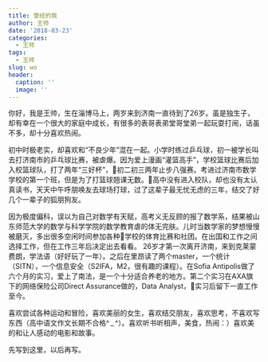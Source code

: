 ```yaml
---
title: 曾经的我
author: 王帅
date: '2018-03-23'
categories:
  - 王帅
tags:
  - 王帅
slug: wo
header:
  caption: ''
  image: ''
---
```



你好，我是王帅，生在淄博马上，两岁来到济南一直待到了26岁。虽是独生子，却有幸在一个很大的家庭中成长，有很多的表哥表弟堂哥堂弟一起玩耍打闹，话虽不多，却十分喜欢热闹。

初中时极老实，却喜欢和“不良少年”混在一起。小学时练过乒乓球，初一被学长叫去打济南市的乒乓球比赛，被虐爆。因为爱上漫画“灌篮高手”，学校篮球比赛后加入校篮球队，打了两年“三好杯”，初二初三两年止步八强赛。考进过济南市数学学校的第一个班，但是为了打篮球翘课无数。高中没有进入校队，却也没有太认真读书，天天中午呼朋唤友去球场打球，过了这辈子最无忧无虑的三年，结交了好几个一辈子的狐朋狗友。

因为极度偏科，误以为自己对数学有天赋，高考义无反顾的报了数学系，结果被山东师范大学的数学与科学学院的数学教育虐的体无完肤。儿时当数学家的梦想慢慢被磨灭，多出很多空闲时间参加各种学校的体育比赛和社团。在出国和工作之间选择工作，但在工作三年后决定出去看看。
26岁才第一次离开济南，来到克莱蒙费朗，学法语（好好玩了一年）。之后在里昂读了两个master，一个统计（SITN），一个信息安全（S2IFA，M2，很有趣的课程）。在Sofia Antipolis做了六个月的实习，爱上了南法，是一个十分适合养老的地方。第二个实习在AXA旗下的网络保险公司Direct Assurance做的，Data Analyst，实习后留下一直工作至今。

喜欢尝试各种运动和冒险，喜欢美丽的女生，喜欢结交朋友，喜欢思考，不喜欢写东西（高中语文作文长期不合格^ _ ^）。喜欢听书听相声，美食，热闹：）喜欢美的和让人感动的电影和故事。

先写到这里，以后再写。